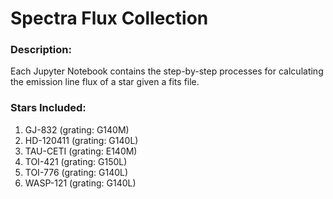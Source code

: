 # Spectra Flux Collection

### Description:
Each Jupyter Notebook contains the step-by-step processes for calculating the emission line flux of a star given a fits file. 

### Stars Included:
1. GJ-832 (grating: G140M)
2. HD-120411 (grating: G140L)
3. TAU-CETI (grating: E140M)
4. TOI-421 (grating: G150L)
5. TOI-776 (grating: G140L)
4. WASP-121 (grating: G140L)   
